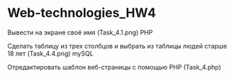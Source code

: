 # Web-technologies_HW4

Вывести на экране своё имя (Task_4.1.png) PHP

Сделать таблицу из трех столбцов и выбрать из таблицы людей старше 18 лет (Task_4.4.png) mySQL

Отредактировать шаблон веб-страницы с помощью PHP (Task_4.php)

